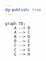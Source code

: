 ```yaml
---
dg-publish: true
---
```


```mermaid
graph TD;
	A --> B
	A --> C
	B --> D
	B --> E
	C --> F
	C --> G
	E --> H
```